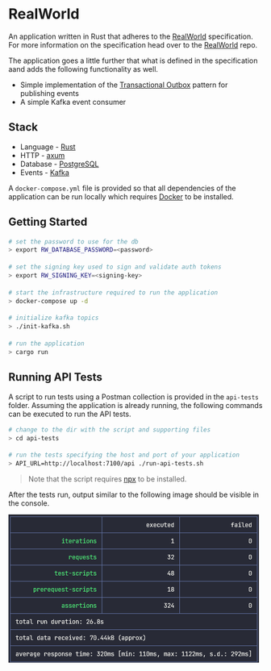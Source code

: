 
# RealWorld

An application written in Rust that adheres to the [RealWorld](https://github.com/gothinkster/realworld) specification. For
more information on the specification head over to the [RealWorld](https://github.com/gothinkster/realworld) repo.

The application goes a little further that what is defined in the specification aand adds the following functionality as well.

* Simple implementation of the [Transactional Outbox](https://microservices.io/patterns/data/transactional-outbox.html) pattern for publishing events
* A simple Kafka event consumer

## Stack

* Language - [Rust](https://www.rust-lang.org/)
* HTTP - [axum](https://docs.rs/axum/latest/axum/)
* Database - [PostgreSQL](https://www.postgresql.org/)
* Events - [Kafka](https://kafka.apache.org/)

A `docker-compose.yml` file is provided so that all dependencies of the application can be run locally which requires
[Docker](https://www.docker.com/) to be installed.

## Getting Started

``` sh
# set the password to use for the db
> export RW_DATABASE_PASSWORD=<password>

# set the signing key used to sign and validate auth tokens
> export RW_SIGNING_KEY=<signing-key>

# start the infrastructure required to run the application
> docker-compose up -d

# initialize kafka topics
> ./init-kafka.sh

# run the application
> cargo run
```

## Running API Tests

A script to run tests using a Postman collection is provided in the `api-tests` folder. Assuming the application is
already running, the following commands can be executed to run the API tests.

```sh
# change to the dir with the script and supporting files
> cd api-tests

# run the tests specifying the host and port of your application
> API_URL=http://localhost:7100/api ./run-api-tests.sh
```

> Note that the script requires [npx](https://github.com/npm/npx) to be installed.

After the tests run, output similar to the following image should be visible in the console.

![API Test Results](assets/img/api-test-results.png)
